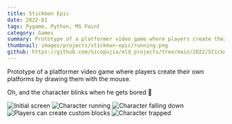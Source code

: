 ```yaml
---
title: Stickman Epic
date: 2022-01
tags: Pygame, Python, MS Paint
category: Games
summary: Prototype of a platformer video game where players create their own platforms by drawing them with the mouse.
thumbnail: images/projects/stickman-epic/running.png
github: https://github.com/nicopujia/old_projects/tree/main/2022/Stickman%20Epic
---
```


Prototype of a platformer video game where players create their own platforms by drawing them with the mouse.

Oh, and the character blinks when he gets bored 👀

![Initial screen]({static}/images/projects/stickman-epic/initial.png)
![Character running]({static}/images/projects/stickman-epic/running.png)
![Character falling down]({static}/images/projects/stickman-epic/falling.png)
![Players can create custom blocks]({static}/images/projects/stickman-epic/custom-blocks.png)
![Character trapped]({static}/images/projects/stickman-epic/trapped.png)
